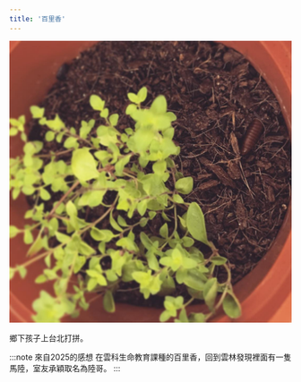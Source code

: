 ```yaml
---
title: '百里香'
---
```

![img](./img_ig/201706/001.jpg)

鄉下孩子上台北打拼。

:::note 來自2025的感想
在雲科生命教育課種的百里香，回到雲林發現裡面有一隻馬陸，室友承穎取名為陸哥。
:::